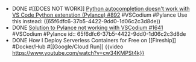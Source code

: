 - DONE #[[DOES NOT WORK]] [Python autocompletion doesn't work with VS Code Python extenstion (Pylance) #892](https://github.com/VSCodium/vscodium/issues/892#issuecomment-986663776) #VSCodium #Pylance
  Use this instead:
  ((65f6dfc6-37b5-4422-9dd0-1d06c2c3d8de))
- DONE [Solution to Pylance not working with VSCodium #1641](https://github.com/VSCodium/vscodium/discussions/1641#discussioncomment-8785825) #VSCodium #Pylance
  id:: 65f6dfc6-37b5-4422-9dd0-1d06c2c3d8de
- DONE How I Deploy Serverless Containers for Free on [[Fireship]] #Docker/Hub #[[Google/Cloud Run]]
  {{video https://www.youtube.com/watch?v=cw34KMPSt4k}}